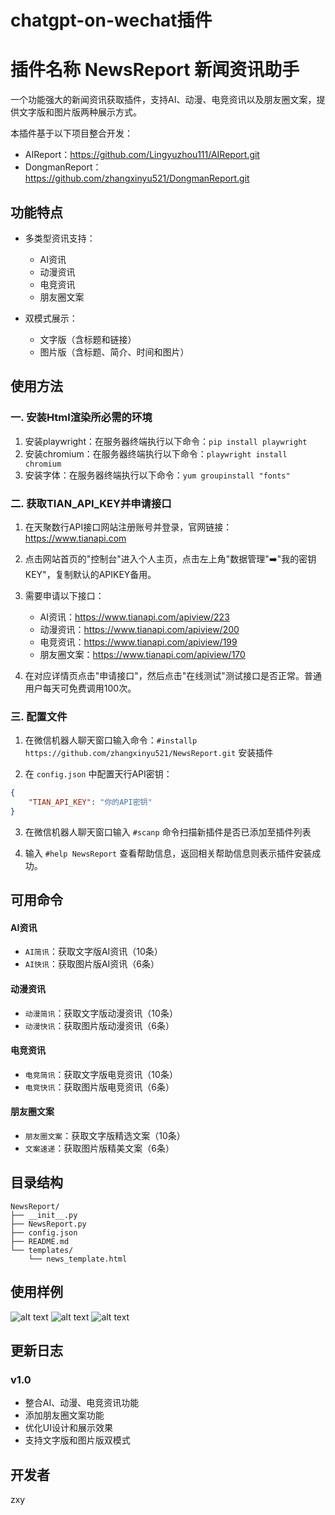 # chatgpt-on-wechat插件

# 插件名称 NewsReport 新闻资讯助手

一个功能强大的新闻资讯获取插件，支持AI、动漫、电竞资讯以及朋友圈文案，提供文字版和图片版两种展示方式。

本插件基于以下项目整合开发：
- AIReport：https://github.com/Lingyuzhou111/AIReport.git
- DongmanReport：https://github.com/zhangxinyu521/DongmanReport.git

## 功能特点

- 多类型资讯支持：
  - AI资讯
  - 动漫资讯
  - 电竞资讯
  - 朋友圈文案

- 双模式展示：
  - 文字版（含标题和链接）
  - 图片版（含标题、简介、时间和图片）

## 使用方法

### 一. 安装Html渲染所必需的环境
1. 安装playwright：在服务器终端执行以下命令：`pip install playwright`
2. 安装chromium：在服务器终端执行以下命令：`playwright install chromium`
3. 安装字体：在服务器终端执行以下命令：`yum groupinstall "fonts"`

### 二. 获取TIAN_API_KEY并申请接口
1. 在天聚数行API接口网站注册账号并登录，官网链接：https://www.tianapi.com

2. 点击网站首页的"控制台"进入个人主页，点击左上角"数据管理"➡️"我的密钥KEY"，复制默认的APIKEY备用。

3. 需要申请以下接口：
   - AI资讯：https://www.tianapi.com/apiview/223
   - 动漫资讯：https://www.tianapi.com/apiview/200
   - 电竞资讯：https://www.tianapi.com/apiview/199
   - 朋友圈文案：https://www.tianapi.com/apiview/170

4. 在对应详情页点击"申请接口"，然后点击"在线测试"测试接口是否正常。普通用户每天可免费调用100次。

### 三. 配置文件
1. 在微信机器人聊天窗口输入命令：`#installp https://github.com/zhangxinyu521/NewsReport.git` 安装插件

2. 在 `config.json` 中配置天行API密钥：
```json
{
    "TIAN_API_KEY": "你的API密钥"
}
```

3. 在微信机器人聊天窗口输入 `#scanp` 命令扫描新插件是否已添加至插件列表

4. 输入 `#help NewsReport` 查看帮助信息，返回相关帮助信息则表示插件安装成功。

## 可用命令

#### AI资讯
- `AI简讯`：获取文字版AI资讯（10条）
- `AI快讯`：获取图片版AI资讯（6条）

#### 动漫资讯
- `动漫简讯`：获取文字版动漫资讯（10条）
- `动漫快讯`：获取图片版动漫资讯（6条）

#### 电竞资讯
- `电竞简讯`：获取文字版电竞资讯（10条）
- `电竞快讯`：获取图片版电竞资讯（6条）

#### 朋友圈文案
- `朋友圈文案`：获取文字版精选文案（10条）
- `文案速递`：获取图片版精美文案（6条）

## 目录结构

```
NewsReport/
├── __init__.py
├── NewsReport.py
├── config.json
├── README.md
└── templates/
    └── news_template.html
```
##  使用样例
![alt text](e13891baaa03ac0773ab607802ceb44.png)
![alt text](image.png)
![alt text](image-1.png)
## 更新日志

### v1.0
- 整合AI、动漫、电竞资讯功能
- 添加朋友圈文案功能
- 优化UI设计和展示效果
- 支持文字版和图片版双模式

## 开发者
zxy
